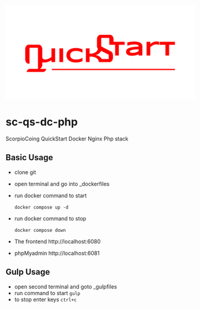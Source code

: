 ![image](quickstart-github-banner.png)

# sc-qs-dc-php

ScorpioCoing QuickStart Docker Nginx Php stack

## Basic Usage

- clone git
- open terminal and go into \_dockerfiles
- run docker command to start
  ```
  docker compose up -d
  ```
- run docker command to stop
  ```
  docker compose down
  ```
- The frontend http://localhost:6080

- phpMyadmin http://localhost:6081

## Gulp Usage

- open second terminal and goto \_gulpfiles
- run command to start `gulp`
- to stop enter keys `ctrl+c`
